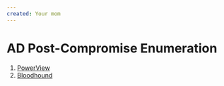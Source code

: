 ```yaml
---
created: Your mom
---
```

# AD Post-Compromise Enumeration



1. [PowerView](PowerView.md)
2. [Bloodhound](Bloodhound.md)
